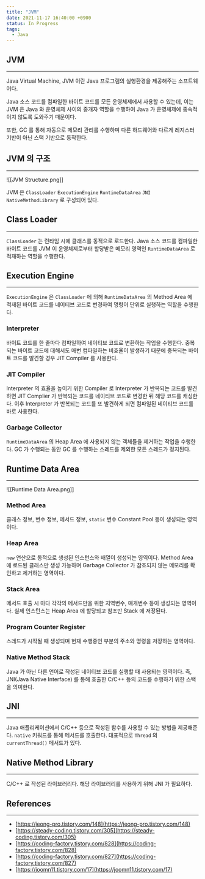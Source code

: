 ```yaml
---
title: "JVM"
date: 2021-11-17 16:40:00 +0900
status: In Progress
tags:
  - Java
---
```


## JVM

---

Java Virtual Machine, JVM 이란 Java 프로그램의 실행환경을 제공해주는 소프트웨어다.

Java 소스 코드를 컴파일한 바이트 코드를 모든 운영체제에서 사용할 수 있는데, 이는 JVM 은 Java 와 운영체제 사이의 중개자 역할을 수행하여 Java 가 운영체제에 종속적이지 않도록 도와주기 때문이다.

또한, GC 를 통해 자동으로 메모리 관리를 수행하며 다른 하드웨어와 다르게 레지스터 기반이 아닌 스택 기반으로 동작한다.

## JVM 의 구조

---

![[JVM Structure.png]]

JVM 은 `ClassLoader` `ExecutionEngine` `RuntimeDataArea` `JNI` `NativeMethodLibrary` 로 구성되어 있다.

## Class Loader

---

`ClassLoader` 는 런타임 시에 클래스를 동적으로 로드한다. Java 소스 코드를 컴파일한 바이트 코드를 JVM 이 운영체제로부터 할당받은 메모리 영역인 `RuntimeDataArea` 로 적재하는 역할을 수행한다.

## Execution Engine

---

`ExecutionEngine` 은 `ClassLoader` 에 의해 `RuntimeDataArea` 의 Method Area 에 적재된 바이트 코드를 네이티브 코드로 변경하여 명령어 단위로 실행하는 역할을 수행한다. 

### Interpreter

바이트 코드를 한 줄마다 컴파일하여 네이티브 코드로 변환하는 작업을 수행한다. 중복되는 바이트 코드에 대해서도 매번 컴파일하는 비효율이 발생하기 때문에 중복되는 바이트 코드를 발견할 경우 JIT Compiler 를 사용한다.

### JIT Compiler

Interpreter 의 효율을 높이기 위한 Compiler 로 Interpreter 가 반복되는 코드를 발견하면 JIT Complier 가 반복되는 코드를 네이티브 코드로 변경한 뒤 해당 코드를 캐싱한다. 이후 Interpreter 가 반복되는 코드를 또 발견하게 되면 컴파일된 네이티브 코드를 바로 사용한다.

### Garbage Collector

`RuntimeDataArea` 의 Heap Area 에 사용되지 않는 객체들을 제거하는 작업을 수행한다. GC 가 수행되는 동안 GC 를 수행하는 스레드를 제외한 모든 스레드가 정지된다.

## Runtime Data Area

---

![[Runtime Data Area.png]]

### Method Area

클래스 정보, 변수 정보, 메서드 정보, `static` 변수 Constant Pool 등이 생성되는 영역이다.

### Heap Area

`new` 연산으로 동적으로 생성된 인스턴스와 배열이 생성되는 영역이다. Method Area 에 로드된 클래스만 생성 가능하며 Garbage Collector 가 참조되지 않는 메모리를 확인하고 제거하는 영역이다.

### Stack Area

메서드 호출 시 마다 각각의 메서드만을 위한 지역변수, 매개변수 등이 생성되는 영역이다. 실제 인스턴스는 Heap Area 에 할당되고 참조만 Stack 에 저장된다.

### Program Counter Register

스레드가 시작될 때 생성되며 현재 수행중인 부분의 주소와 명령을 저장하는 영역이다.

### Native Method Stack

Java 가 아닌 다른 언어로 작성된 네이티브 코드를 실행할 때 사용되는 영역이다. 즉, JNI(Java Native Interface) 를 통해 호출한 C/C++ 등의 코드를 수행하기 위한 스택을 의미한다.

## JNI

---

Java 애플리케이션에서 C/C++ 등으로 작성된 함수를 사용할 수 있는 방법을 제공해준다. `native` 키워드를 통해 메서드를 호출한다. 대표적으로 `Thread` 의 `currentThread()` 메서드가 있다.

## Native Method Library

---

C/C++ 로 작성된 라이브러리다. 해당 라이브러리를 사용하기 위해 JNI 가 필요하다.

## References

---

- [https://jeong-pro.tistory.com/148](https://jeong-pro.tistory.com/148)
- [https://steady-coding.tistory.com/305](https://steady-coding.tistory.com/305)
- [https://coding-factory.tistory.com/828](https://coding-factory.tistory.com/828)
- [https://coding-factory.tistory.com/827](https://coding-factory.tistory.com/827)
- [https://joomn11.tistory.com/17](https://joomn11.tistory.com/17)
